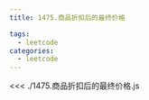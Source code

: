 ```yaml
---
title: 1475.商品折扣后的最终价格

tags:
  - leetcode
categories:
  - leetcode
---
```


<<< ./1475.商品折扣后的最终价格.js
